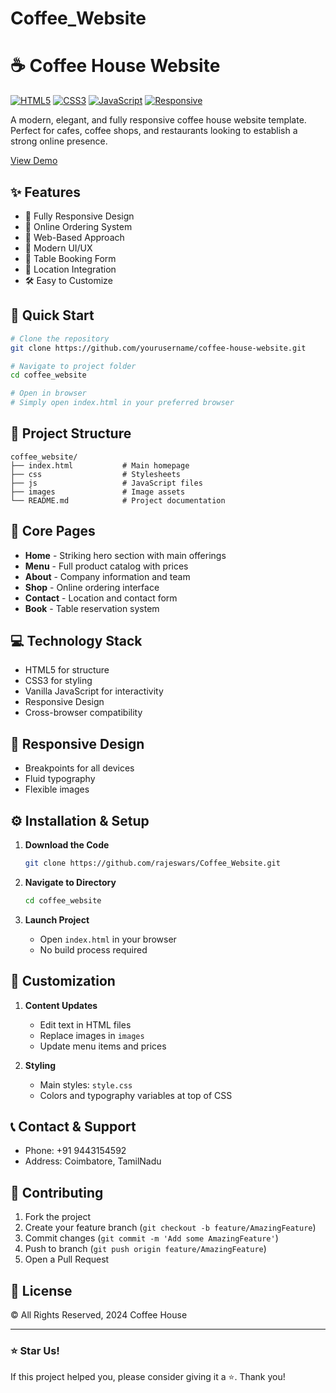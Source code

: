 # Coffee_Website
# ☕ Coffee House Website

[![HTML5](https://img.shields.io/badge/html5-%23E34F26.svg?style=for-the-badge&logo=html5&logoColor=white)](https://html.spec.whatwg.org/)
[![CSS3](https://img.shields.io/badge/css3-%231572B6.svg?style=for-the-badge&logo=css3&logoColor=white)](https://www.w3.org/Style/CSS/)
[![JavaScript](https://img.shields.io/badge/javascript-%23323330.svg?style=for-the-badge&logo=javascript&logoColor=%23F7DF1E)](https://www.javascript.com/)
[![Responsive](https://img.shields.io/badge/Responsive-Design-green?style=for-the-badge)](/)

A modern, elegant, and fully responsive coffee house website template. Perfect for cafes, coffee shops, and restaurants looking to establish a strong online presence.

[View Demo](https://htmlpreview.github.io/?https://raw.githubusercontent.com/rajeswars/Coffee_Website/refs/heads/main/Coffee%20Website/index.html)

## ✨ Features

- 🎯 Fully Responsive Design
- 🛒 Online Ordering System
- 📱 Web-Based Approach
- 🎨 Modern UI/UX
- 📝 Table Booking Form
- 📍 Location Integration
- 🛠 Easy to Customize

## 🚀 Quick Start

```bash
# Clone the repository
git clone https://github.com/yourusername/coffee-house-website.git

# Navigate to project folder
cd coffee_website

# Open in browser
# Simply open index.html in your preferred browser
```

## 📂 Project Structure

```
coffee_website/
├── index.html           # Main homepage            
├── css                  # Stylesheets
├── js                   # JavaScript files
├── images               # Image assets             
└── README.md            # Project documentation
```

## 🎯 Core Pages

- **Home** - Striking hero section with main offerings
- **Menu** - Full product catalog with prices
- **About** - Company information and team
- **Shop** - Online ordering interface
- **Contact** - Location and contact form
- **Book** - Table reservation system

## 💻 Technology Stack

- HTML5 for structure
- CSS3 for styling
- Vanilla JavaScript for interactivity
- Responsive Design
- Cross-browser compatibility

## 📱 Responsive Design

- Breakpoints for all devices
- Fluid typography
- Flexible images

## ⚙️ Installation & Setup

1. **Download the Code**
   ```bash
   git clone https://github.com/rajeswars/Coffee_Website.git
   ```

2. **Navigate to Directory**
   ```bash
   cd coffee_website
   ```

3. **Launch Project**
   - Open `index.html` in your browser
   - No build process required

## 🎨 Customization

1. **Content Updates**
   - Edit text in HTML files
   - Replace images in `images`
   - Update menu items and prices

2. **Styling**
   - Main styles: `style.css`
   - Colors and typography variables at top of CSS

## 📞 Contact & Support

- Phone: +91 9443154592
- Address: Coimbatore, TamilNadu

## 🤝 Contributing

1. Fork the project
2. Create your feature branch (`git checkout -b feature/AmazingFeature`)
3. Commit changes (`git commit -m 'Add some AmazingFeature'`)
4. Push to branch (`git push origin feature/AmazingFeature`)
5. Open a Pull Request

## 📄 License

© All Rights Reserved, 2024 Coffee House

---
### ⭐ Star Us!
If this project helped you, please consider giving it a ⭐️. Thank you!
